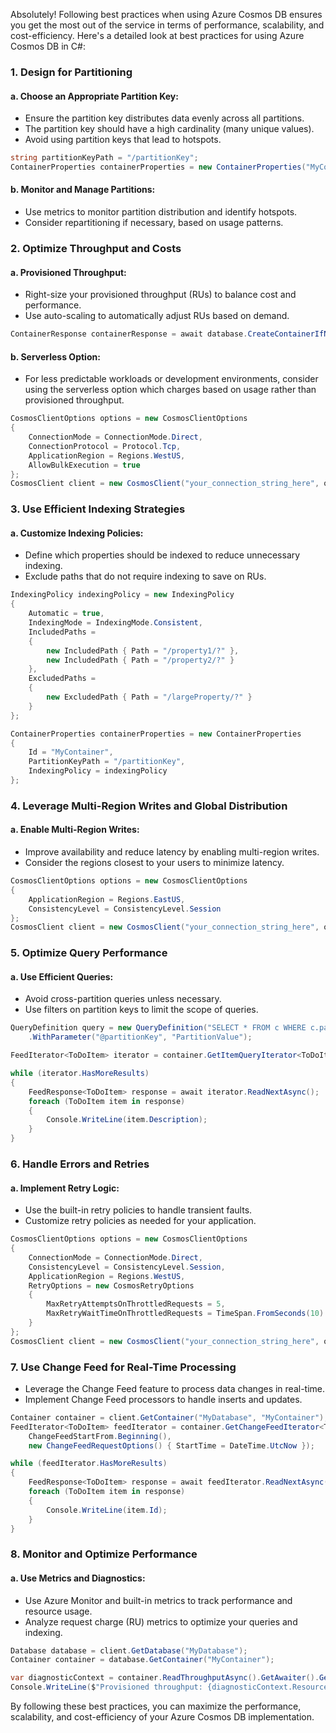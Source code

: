 Absolutely! Following best practices when using Azure Cosmos DB ensures you get the most out of the service in terms of performance, scalability, and cost-efficiency. Here's a detailed look at best practices for using Azure Cosmos DB in C#:

### 1. **Design for Partitioning**
#### a. Choose an Appropriate Partition Key:
   - Ensure the partition key distributes data evenly across all partitions.
   - The partition key should have a high cardinality (many unique values).
   - Avoid using partition keys that lead to hotspots.

   ```csharp
   string partitionKeyPath = "/partitionKey";
   ContainerProperties containerProperties = new ContainerProperties("MyContainer", partitionKeyPath);
   ```

#### b. Monitor and Manage Partitions:
   - Use metrics to monitor partition distribution and identify hotspots.
   - Consider repartitioning if necessary, based on usage patterns.

### 2. **Optimize Throughput and Costs**
#### a. Provisioned Throughput:
   - Right-size your provisioned throughput (RUs) to balance cost and performance.
   - Use auto-scaling to automatically adjust RUs based on demand.

   ```csharp
   ContainerResponse containerResponse = await database.CreateContainerIfNotExistsAsync("MyContainer", "/partitionKey", 400); // 400 RUs
   ```

#### b. Serverless Option:
   - For less predictable workloads or development environments, consider using the serverless option which charges based on usage rather than provisioned throughput.

   ```csharp
   CosmosClientOptions options = new CosmosClientOptions
   {
       ConnectionMode = ConnectionMode.Direct,
       ConnectionProtocol = Protocol.Tcp,
       ApplicationRegion = Regions.WestUS,
       AllowBulkExecution = true
   };
   CosmosClient client = new CosmosClient("your_connection_string_here", options);
   ```

### 3. **Use Efficient Indexing Strategies**
#### a. Customize Indexing Policies:
   - Define which properties should be indexed to reduce unnecessary indexing.
   - Exclude paths that do not require indexing to save on RUs.

   ```csharp
   IndexingPolicy indexingPolicy = new IndexingPolicy
   {
       Automatic = true,
       IndexingMode = IndexingMode.Consistent,
       IncludedPaths = 
       {
           new IncludedPath { Path = "/property1/?" },
           new IncludedPath { Path = "/property2/?" }
       },
       ExcludedPaths = 
       {
           new ExcludedPath { Path = "/largeProperty/?" }
       }
   };

   ContainerProperties containerProperties = new ContainerProperties
   {
       Id = "MyContainer",
       PartitionKeyPath = "/partitionKey",
       IndexingPolicy = indexingPolicy
   };
   ```

### 4. **Leverage Multi-Region Writes and Global Distribution**
#### a. Enable Multi-Region Writes:
   - Improve availability and reduce latency by enabling multi-region writes.
   - Consider the regions closest to your users to minimize latency.

   ```csharp
   CosmosClientOptions options = new CosmosClientOptions
   {
       ApplicationRegion = Regions.EastUS,
       ConsistencyLevel = ConsistencyLevel.Session
   };
   CosmosClient client = new CosmosClient("your_connection_string_here", options);
   ```

### 5. **Optimize Query Performance**
#### a. Use Efficient Queries:
   - Avoid cross-partition queries unless necessary.
   - Use filters on partition keys to limit the scope of queries.

   ```csharp
   QueryDefinition query = new QueryDefinition("SELECT * FROM c WHERE c.partitionKey = @partitionKey")
       .WithParameter("@partitionKey", "PartitionValue");

   FeedIterator<ToDoItem> iterator = container.GetItemQueryIterator<ToDoItem>(query);

   while (iterator.HasMoreResults)
   {
       FeedResponse<ToDoItem> response = await iterator.ReadNextAsync();
       foreach (ToDoItem item in response)
       {
           Console.WriteLine(item.Description);
       }
   }
   ```

### 6. **Handle Errors and Retries**
#### a. Implement Retry Logic:
   - Use the built-in retry policies to handle transient faults.
   - Customize retry policies as needed for your application.

   ```csharp
   CosmosClientOptions options = new CosmosClientOptions
   {
       ConnectionMode = ConnectionMode.Direct,
       ConsistencyLevel = ConsistencyLevel.Session,
       ApplicationRegion = Regions.WestUS,
       RetryOptions = new CosmosRetryOptions
       {
           MaxRetryAttemptsOnThrottledRequests = 5,
           MaxRetryWaitTimeOnThrottledRequests = TimeSpan.FromSeconds(10)
       }
   };
   CosmosClient client = new CosmosClient("your_connection_string_here", options);
   ```

### 7. **Use Change Feed for Real-Time Processing**
   - Leverage the Change Feed feature to process data changes in real-time.
   - Implement Change Feed processors to handle inserts and updates.

   ```csharp
   Container container = client.GetContainer("MyDatabase", "MyContainer");
   FeedIterator<ToDoItem> feedIterator = container.GetChangeFeedIterator<ToDoItem>(
       ChangeFeedStartFrom.Beginning(),
       new ChangeFeedRequestOptions() { StartTime = DateTime.UtcNow });

   while (feedIterator.HasMoreResults)
   {
       FeedResponse<ToDoItem> response = await feedIterator.ReadNextAsync();
       foreach (ToDoItem item in response)
       {
           Console.WriteLine(item.Id);
       }
   }
   ```

### 8. **Monitor and Optimize Performance**
#### a. Use Metrics and Diagnostics:
   - Use Azure Monitor and built-in metrics to track performance and resource usage.
   - Analyze request charge (RU) metrics to optimize your queries and indexing.

   ```csharp
   Database database = client.GetDatabase("MyDatabase");
   Container container = database.GetContainer("MyContainer");

   var diagnosticContext = container.ReadThroughputAsync().GetAwaiter().GetResult();
   Console.WriteLine($"Provisioned throughput: {diagnosticContext.Resource}");
   ```

By following these best practices, you can maximize the performance, scalability, and cost-efficiency of your Azure Cosmos DB implementation. 